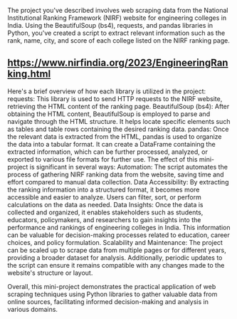 The project you've described involves web scraping data from the National Institutional Ranking Framework (NIRF) website for engineering colleges in India. Using the BeautifulSoup (bs4), requests, and pandas libraries in Python, you've created a script to extract relevant information such as the rank, name, city, and score of each college listed on the NIRF ranking page.

## https://www.nirfindia.org/2023/EngineeringRanking.html

Here's a brief overview of how each library is utilized in the project:
requests: This library is used to send HTTP requests to the NIRF website, retrieving the HTML content of the ranking page.
BeautifulSoup (bs4): After obtaining the HTML content, BeautifulSoup is employed to parse and navigate through the HTML structure. It helps locate specific elements such as tables and table rows containing the desired ranking data.
pandas: Once the relevant data is extracted from the HTML, pandas is used to organize the data into a tabular format. It can create a DataFrame containing the extracted information, which can be further processed, analyzed, or exported to various file formats for further use.
The effect of this mini-project is significant in several ways:
Automation: The script automates the process of gathering NIRF ranking data from the website, saving time and effort compared to manual data collection.
Data Accessibility: By extracting the ranking information into a structured format, it becomes more accessible and easier to analyze. Users can filter, sort, or perform calculations on the data as needed.
Data Insights: Once the data is collected and organized, it enables stakeholders such as students, educators, policymakers, and researchers to gain insights into the performance and rankings of engineering colleges in India. This information can be valuable for decision-making processes related to education, career choices, and policy formulation.
Scalability and Maintenance: The project can be scaled up to scrape data from multiple pages or for different years, providing a broader dataset for analysis. Additionally, periodic updates to the script can ensure it remains compatible with any changes made to the website's structure or layout.

Overall, this mini-project demonstrates the practical application of web scraping techniques using Python libraries to gather valuable data from online sources, facilitating informed decision-making and analysis in various domains.
